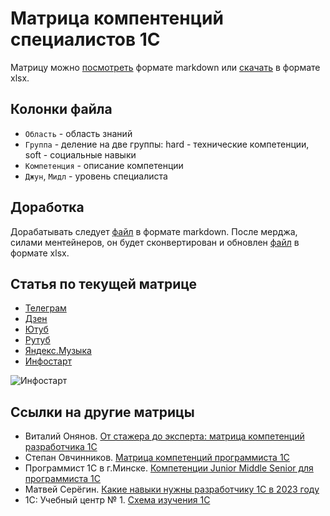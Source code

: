 # Матрица компентенций специалистов 1С

Матрицу можно [посмотреть](../main/МатрицаКомпетенцией1С.md) формате markdown или [скачать](../main/МатрицаКомпетенцией1С.xlsx) в формате xlsx.

## Колонки файла

- `Область` - область знаний
- `Группа` - деление на две группы: hard - технические компетенции, soft - социальные навыки
- `Компетенция` - описание компетенции
- `Джун`, `Мидл` - уровень специалиста

## Доработка

Дорабатывать следует [файл](../main/МатрицаКомпетенцией1С.md) в формате markdown.
После мерджа, силами ментейнеров, он будет сконвертирован и обновлен [файл](../main/МатрицаКомпетенцией1С.xlsx) в формате xlsx.

## Статья по текущей матрице

- [Телеграм](https://t.me/sergsyp/99)
- [Дзен](https://dzen.ru/a/ZczQ1_2m3y73ewO3)
- [Ютуб](https://youtu.be/MI3PFR80uDw)
- [Рутуб](https://rutube.ru/video/fac5af8bb2728aaa9c7369a86ecc2cec/)
- [Яндекс.Музыка](https://music.yandex.ru/album/27600967/track/122798155)
- [Инфостарт](https://infostart.ru/1c/articles/2045050/)

![Инфостарт](https://infostart.ru/bitrix/templates/sandbox_empty/assets/tpl/abo/img/logo.svg)



## Ссылки на другие матрицы

- Виталий Онянов. [От стажера до эксперта: матрица компетенций разработчика 1С](https://infostart.ru/pm/1519122/)
- Степан Овчинников. [Матрица компетенций программиста 1С](https://habr.com/ru/companies/intervolga/articles/692764/)
- Программист 1С в г.Минске. [Компетенции Junior Middle Senior для программиста 1C](https://koder.by/programmer_1s_junior_middle_senior.php)
- Матвей Серёгин. [Какие навыки нужны разработчику 1С в 2023 году](https://www.youtube.com/watch?v=MzCjrlI0JnY)
- 1С: Учебный центр № 1. [Схема изучения 1С](https://uc1.1c.ru/poster/)